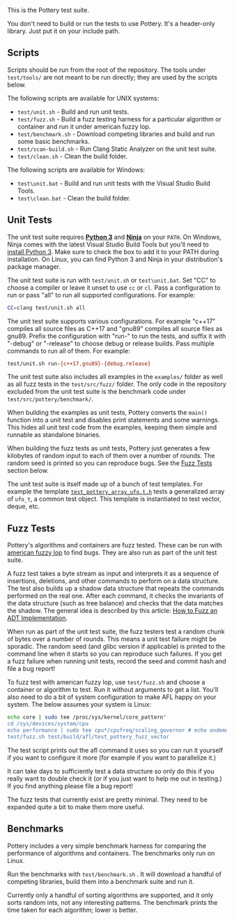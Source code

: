 This is the Pottery test suite.

You don't need to build or run the tests to use Pottery. It's a header-only library. Just put it on your include path.



## Scripts

Scripts should be run from the root of the repository. The tools under `test/tools/` are not meant to be run directly; they are used by the scripts below.

The following scripts are available for UNIX systems:

- `test/unit.sh` - Build and run unit tests.
- `test/fuzz.sh` - Build a fuzz testing harness for a particular algorithm or container and run it under american fuzzy lop.
- `test/benchmark.sh` - Download competing libraries and build and run some basic benchmarks.
- `test/scan-build.sh` - Run Clang Static Analyzer on the unit test suite.
- `test/clean.sh` - Clean the build folder.

The following scripts are available for Windows:

- `test\unit.bat` - Build and run unit tests with the Visual Studio Build Tools.
- `test\clean.bat` - Clean the build folder.



## Unit Tests

The unit test suite requires [**Python 3**](https://www.python.org/) and [**Ninja**](https://ninja-build.org/) on your `PATH`. On Windows, Ninja comes with the latest Visual Studio Build Tools but you'll need to [install Python 3](https://www.python.org/downloads/windows/). Make sure to check the box to add it to your PATH during installation. On Linux, you can find Python 3 and Ninja in your distribution's package manager.

The unit test suite is run with `test/unit.sh` or `test\unit.bat`. Set "CC" to choose a compiler or leave it unset to use `cc` or `cl`. Pass a configuration to run or pass "all" to run all supported configurations. For example:

```sh
CC=clang test/unit.sh all
```

The unit test suite supports various configurations. For example "c++17" compiles all source files as C++17 and "gnu89" compiles all source files as gnu89. Prefix the configuration with "run-" to run the tests, and suffix it with "-debug" or "-release" to choose debug or release builds. Pass multiple commands to run all of them. For example:

```sh
test/unit.sh run-{c++17,gnu89}-{debug,release}
```

The unit test suite also includes all examples in the `examples/` folder as well as all fuzz tests in the `test/src/fuzz/` folder. The only code in the repository excluded from the unit test suite is the benchmark code under `test/src/pottery/benchmark/`.

When building the examples as unit tests, Pottery converts the `main()` function into a unit test and disables print statements and some warnings. This hides all unit test code from the examples, keeping them simple and runnable as standalone binaries.

When building the fuzz tests as unit tests, Pottery just generates a few kilobytes of random input to each of them over a number of rounds. The random seed is printed so you can reproduce bugs. See the [Fuzz Tests](#fuzz-tests) section below.

The unit test suite is itself made up of a bunch of test templates. For example the template [`test_pottery_array_ufo.t.h`](test/src/pottery/unit/test_pottery_array_ufo.t.h) tests a generalized array of `ufo_t`, a common test object. This template is instantiated to test vector, deque, etc.



## Fuzz Tests

Pottery's algorithms and containers are fuzz tested. These can be run with [american fuzzy lop](https://lcamtuf.coredump.cx/afl/) to find bugs. They are also run as part of the unit test suite.

A fuzz test takes a byte stream as input and interprets it as a sequence of insertions, deletions, and other commands to perform on a data structure. The test also builds up a shadow data structure that repeats the commands performed on the real one. After each command, it checks the invariants of the data structure (such as tree balance) and checks that the data matches the shadow. The general idea is described by this article: [How to Fuzz an ADT Implementation](https://blog.regehr.org/archives/896).

When run as part of the unit test suite, the fuzz testers test a random chunk of bytes over a number of rounds. This means a unit test failure might be sporadic. The random seed (and glibc version if applicable) is printed to the command line when it starts so you can reproduce such failures. If you get a fuzz failure when running unit tests, record the seed and commit hash and file a bug report!

To fuzz test with american fuzzy lop, use `test/fuzz.sh` and choose a container or algorithm to test. Run it without arguments to get a list. You'll also need to do a bit of system configuration to make AFL happy on your system. The below assumes your system is Linux:

```sh
echo core | sudo tee /proc/sys/kernel/core_pattern"
cd /sys/devices/system/cpu
echo performance | sudo tee cpu*/cpufreq/scaling_governor # echo ondemand to undo this later
test/fuzz.sh test/build/afl/test_pottery_fuzz_vector
```

The test script prints out the afl command it uses so you can run it yourself if you want to configure it more (for example if you want to parallelize it.)

It can take days to sufficiently test a data structure so only do this if you really want to double check it (or if you just want to help me out in testing.) If you find anything please file a bug report!

The fuzz tests that currently exist are pretty minimal. They need to be expanded quite a bit to make them more useful.



## Benchmarks

Pottery includes a very simple benchmark harness for comparing the performance of algorithms and containers. The benchmarks only run on Linux.

Run the benchmarks with `test/benchmark.sh` . It will download a handful of competing libraries, build them into a benchmark suite and run it.

Currently only a handful of sorting algorithms are supported, and it only sorts random ints, not any interesting patterns. The benchmark prints the time taken for each algorithm; lower is better.
